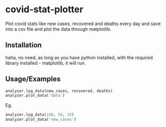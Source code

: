 # covid-stat-plotter
 Plot covid stats like new cases, recovered and deaths every day and save into a csv file and plot the data through matplotlib. 

## Installation

haha, no need, as long as you have python installed, with the required library installed - matplotlib, it will run. 
## Usage/Examples

```python
analyzer.log_data(new_cases, recovered, deaths)
analyzer.plot_data('data')

```

Eg. 
```python
analyzer.log_data(100, 50, 10)
analyzer.plot_data('new_cases')

```
